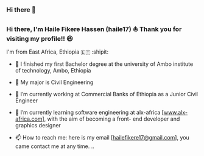 ### Hi there 👋


### Hi there, I'm Haile Fikere Hassen (haile17) ⛵️ Thank you for visiting my profile!! 😆

I'm from East Africa, Ethiopia :ethiopia: :shipit:

- 🏫 I finished my first Bachelor degree at the university of Ambo institute of technology, Ambo, Ethiopia 
- 🌱 My major is  Civil Engineering  
- 🔭 I’m currently working at Commercial Banks of Ethiopia as a Junior Civil Engineer 

- 🌱 I’m currently learning  software engineering at alx-africa [www.alx-africa.com],
with the aim of becoming a front- end developer and graphics designer 

- 📫 How to reach me: here is my email [hailefikere17@gmail.com], you came contact me at any time. ..
